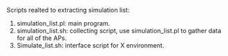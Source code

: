 Scripts realted to extracting simulation list:
1) simulation_list.pl: main program.
2) simulation_list.sh: collecting script, use simulation_list.pl to gather data for all of the APs.
3) Simulate_list.sh: interface script for X environment.
